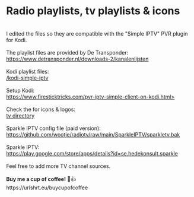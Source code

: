 <h1>Radio playlists, tv playlists & icons</h1>
<br>
I edited the files so they are compatible with the "Simple IPTV" PVR plugin for Kodi.
<br>
<br>
The playlist files are provided by De Transponder:
<br>
<a href="https://www.detransponder.nl/downloads-2/kanalenlijsten">https://www.detransponder.nl/downloads-2/kanalenlijsten</a>
<br>
<br>
Kodi playlist files:
<br>
<a href="/kodi-simple-iptv">/kodi-simple-iptv</a>
<br>
<br>
Setup Kodi:
<br>
<a href="https://www.firesticktricks.com/pvr-iptv-simple-client-on-kodi.html">https://www.firesticktricks.com/pvr-iptv-simple-client-on-kodi.html></a>
<br>
<br>Check the for icons & logos:
<br><a href="/tv">tv directory</a>
<br>
<br>Sparkle IPTV config file (paid version):
<br><a href="https://github.com/wootje/radiotv/raw/main/SparkleIPTV/sparkletv.bak">https://github.com/wootje/radiotv/raw/main/SparkleIPTV/sparkletv.bak</a>
<br>
<br>Sparkle IPTV:
<br><a href="https://play.google.com/store/apps/details?id=se.hedekonsult.sparkle">https://play.google.com/store/apps/details?id=se.hedekonsult.sparkle</a>
<br>
<br>Feel free to add more TV channel sources.
<br>
<br>
<b>Buy me a cup of coffee!</b> 🙂👍 <br>
https://urlshrt.eu/buycupofcoffee
<br>
<br>
